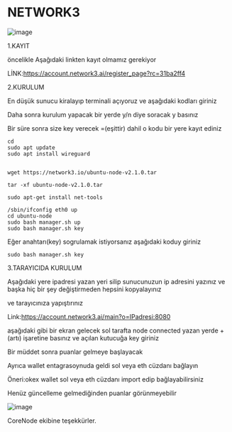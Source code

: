 # NETWORK3
![image](https://github.com/user-attachments/assets/df2f0e41-9104-467a-a9d9-25bd8d08912c)


1.KAYIT

öncelikle Aşağıdaki linkten kayıt olmamız gerekiyor

LİNK:https://account.network3.ai/register_page?rc=31ba2ff4

2.KURULUM

En düşük sunucu kiralayıp terminali açıyoruz ve aşağıdaki kodları giriniz

Daha sonra kurulum yapacak bir yerde y/n diye soracak y basınız

Bir süre sonra size key verecek =(eşittir) dahil o kodu bir yere kayıt ediniz





```shell
cd
sudo apt update
sudo apt install wireguard


wget https://network3.io/ubuntu-node-v2.1.0.tar

tar -xf ubuntu-node-v2.1.0.tar

sudo apt-get install net-tools

/sbin/ifconfig eth0 up
cd ubuntu-node
sudo bash manager.sh up
sudo bash manager.sh key
```
Eğer anahtarı(key) sogrulamak istiyorsanız aşağıdaki koduy giriniz
```shell
sudo bash manager.sh key
```
3.TARAYICIDA KURULUM

Aşağıdaki yere ipadresi yazan yeri silip sunucunuzun ip adresini yazınız ve başka hiç bir şey değiştirmeden hepsini kopyalayınız

ve tarayıcınıza yapıştırınız

Link:https://account.network3.ai/main?o=IPadresi:8080

aşağıdaki gibi bir ekran gelecek sol tarafta node connected yazan yerde +(artı) işaretine basınız ve açılan kutucuğa key giriniz

Bir müddet sonra puanlar gelmeye başlayacak 

Ayrıca wallet entagrasoynuda geldi sol veya eth cüzdanı bağlayın

Öneri:okex wallet sol veya eth cüzdanı import edip bağlayabilirsiniz

Henüz güncelleme gelmediğinden puanlar görünmeyebilir

![image](https://github.com/user-attachments/assets/f055d113-ed46-483e-abc3-271121be0939)


CoreNode ekibine teşekkürler.


